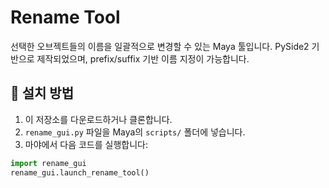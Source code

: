 # Rename Tool

선택한 오브젝트들의 이름을 일괄적으로 변경할 수 있는 Maya 툴입니다.
PySide2 기반으로 제작되었으며, prefix/suffix 기반 이름 지정이 가능합니다.

## 📂 설치 방법

1. 이 저장소를 다운로드하거나 클론합니다.
2. `rename_gui.py` 파일을 Maya의 `scripts/` 폴더에 넣습니다.
3. 마야에서 다음 코드를 실행합니다:

```python
import rename_gui
rename_gui.launch_rename_tool()
